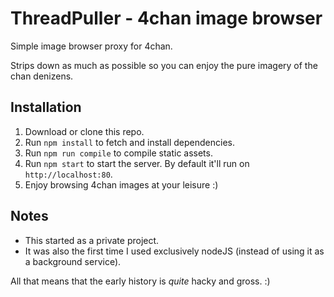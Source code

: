 # ThreadPuller - 4chan image browser

Simple image browser proxy for 4chan.

Strips down as much as possible so you can enjoy the pure imagery of the chan denizens.

## Installation

1) Download or clone this repo.
2) Run `npm install` to fetch and install dependencies.
3) Run `npm run compile` to compile static assets.
4) Run `npm start` to start the server. By default it'll run on `http://localhost:80`.
5) Enjoy browsing 4chan images at your leisure :)


## Notes
- This started as a private project.
- It was also the first time I used exclusively nodeJS (instead of using it as a background service).

All that means that the early history is _quite_ hacky and gross. :)
